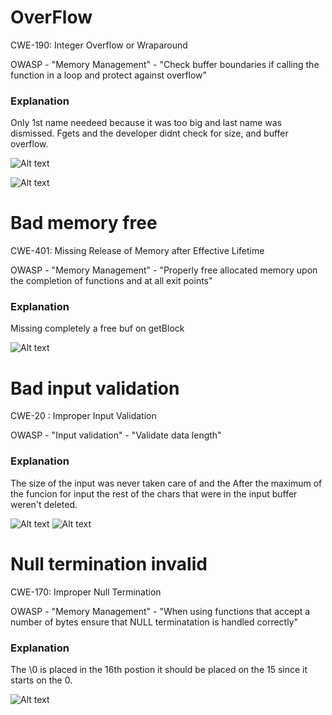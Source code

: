 # OverFlow
CWE-190: Integer Overflow or Wraparound

OWASP - "Memory Management" - "Check buffer boundaries if calling the function in a loop and protect against overflow"
### Explanation
Only 1st name needeed because it was too big and last name was dismissed.
Fgets and the developer didnt check for size, and buffer overflow.

![Alt text](/corrigir/img/image-1.png)

![Alt text](/corrigir/img/image-4.png)

# Bad memory free
CWE-401: Missing Release of Memory after Effective Lifetime

OWASP - "Memory Management" - "Properly free allocated memory upon the completion of functions and at all exit points"

### Explanation
Missing completely a free buf on getBlock

![Alt text](/corrigir/img/image-3.png)

# Bad input validation

CWE-20 : Improper Input Validation

OWASP - "Input validation" - "Validate data length"

### Explanation
The size of the input was never taken care of and the 
After the maximum of the funcion for input the rest of the chars that were in the input buffer weren't deleted.


![Alt text](/corrigir/img/image-2.png)
![Alt text](/corrigir/img/image.png)

# Null termination invalid

CWE-170: Improper Null Termination

OWASP - "Memory Management" - "When using functions that accept a number of bytes ensure that NULL terminatation is handled correctly"

### Explanation
The \0 is placed in the 16th postion it should be placed on the 15 since it starts on the 0.

![Alt text](/corrigir/img/image-5.png)